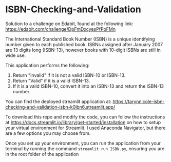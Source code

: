 # ISBN-Checking-and-Validation
Solution to a challenge on Edabit, found at the following link: https://edabit.com/challenge/DpFmDxcyesPfPoFMn

The International Standard Book Number (ISBN) is a unique identifying number given to each published book. ISBNs assigned after January 2007 are 13 digits long (ISBN-13), however books with 10-digit ISBNs are still in wide use.

This application performs the following:

1. Return "Invalid" if it is not a valid ISBN-10 or ISBN-13.
2. Return "Valid" if it is a valid ISBN-13.
3. If it is a valid ISBN-10, convert it into an ISBN-13 and return the ISBN-13 number.

You can find the deployed streamlit application at: https://tarynnicole-isbn-checking-and-validation-isbn-k0ibn6.streamlit.app/


To download this repo and modify the code, you can follow the instructions at https://docs.streamlit.io/library/get-started/installation on how to setup your virtual environment for Streamlit.
I used Anaconda Navigator, but there are a few options you may choose from.

Once you set up your environment, you can run the application from your terminal by running the command `streamlit run ISBN.py`, ensuring you are in the root folder of the application



